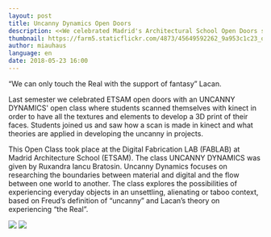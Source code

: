 ```yaml
---
layout: post
title: Uncanny Dynamics Open Doors
description: <<We celebrated Madrid's Architectural School Open Doors scanning our faces in an open class>>
thumbnail: https://farm5.staticflickr.com/4873/45649592262_9a953c1c23_o_d.jpg
author: miauhaus
language: en
date: 2018-05-23 16:00
---
```


“We can only touch the Real with the support of fantasy” Lacan.

Last semester we celebrated ETSAM open doors with an UNCANNY DYNAMICS' open class where students scanned themselves with kinect in order to have all the textures and elements to develop a 3D print of their faces. Students joined us and saw how a scan is made in kinect and what theories are applied in developing the uncanny in projects.

This Open Class took place at the Digital Fabrication LAB (FABLAB) at Madrid Architecture School (ETSAM). The class UNCANNY DYNAMICS was given by Ruxandra Iancu Bratosin. Uncanny Dynamics focuses on researching the boundaries between material and digital and the flow between one world to another. The class explores the possibilities of experiencing everyday objects in an unsettling, alienating or taboo context, based on Freud’s definition of “uncanny” and Lacan’s theory on experiencing “the Real”.

![](https://farm5.staticflickr.com/4805/31810771038_63809d2eb3_o.jpg)
![](https://farm5.staticflickr.com/4871/44768961935_b0f7af7f6b_o_d.jpg)
